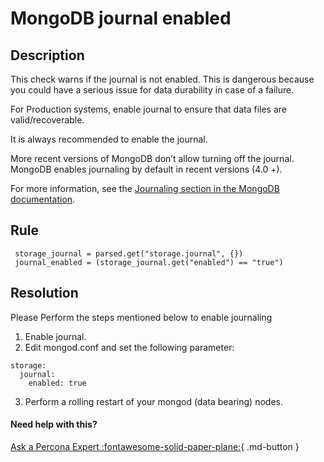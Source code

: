 # MongoDB journal enabled

## Description
This check warns if the journal is not enabled. 
This is dangerous because you could have a serious issue for data durability in case of a failure.


For Production systems, enable journal to ensure that data files are valid/recoverable.

It is always recommended to enable the journal. 

More recent versions of MongoDB don’t allow turning off the journal. 
MongoDB enables journaling by default in recent versions (4.0 +).

For more information, see the [Journaling section in the MongoDB documentation](https://docs.mongodb.com/manual/core/journaling/).



## Rule
```
 storage_journal = parsed.get("storage.journal", {})
 journal_enabled = (storage_journal.get("enabled") == "true")
```


## Resolution

Please Perform the steps mentioned below to enable journaling 

1. Enable journal. 
2. Edit mongod.conf and set the following parameter:
```
storage:
  journal:
	enabled: true
```
3. Perform a rolling restart of your mongod (data bearing) nodes.

#### Need help with this?

[Ask a Percona Expert :fontawesome-solid-paper-plane:](https://www.percona.com/about-percona/contact){ .md-button }